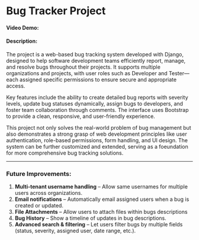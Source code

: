 # Bug Tracker Project

#### Video Demo: 

#### Description:

The project is a web-based bug tracking system developed with Django, designed to help software development teams efficiently report, manage, and resolve bugs throughout their projects. It supports multiple organizations and projects, with user roles such as Developer and Tester—each assigned specific permissions to ensure secure and appropriate access.

Key features include the ability to create detailed bug reports with severity levels, update bug statuses dynamically, assign bugs to developers, and foster team collaboration through comments. The interface uses Bootstrap to provide a clean, responsive, and user-friendly experience.

This project not only solves the real-world problem of bug management but also demonstrates a strong grasp of web development principles like user authentication, role-based permissions, form handling, and UI design. The system can be further customized and extended, serving as a foeundation for more comprehensive bug tracking solutions.

---
### Future Improvements:
1. **Multi-tenant username handling** – Allow same usernames for multiple users across organizations.
2. **Email notifications** – Automatically email assigned users when a bug is created or updated.
3. **File Attachments** – Allow users to attach files within bugs descriptions
4. **Bug History** – Show a timeline of updates in bug descriptions.
5. **Advanced search & filtering** – Let users filter bugs by multiple fields (status, severity, assigned user, date range, etc.).
